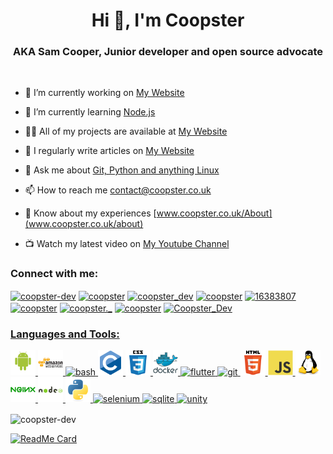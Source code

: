 <h1 align="center">Hi 👋, I'm Coopster</h1>
<h3 align="center">AKA Sam Cooper, Junior developer and open source advocate</h3>
<br>

- 🔭 I’m currently working on [My Website](https://www.coopster.co.uk/)

- 🌱 I’m currently learning [Node.js](https://nodejs.org/)

- 👨‍💻 All of my projects are available at [My Website](www.coopster.co.uk/projects)

- 📝 I regularly write articles on [My Website](www.coopster.co.uk/articles)

- 💬 Ask me about [Git, Python and anything Linux](www.coopster.co.uk/skills)

- 📫 How to reach me [contact@coopster.co.uk](mailto:contact@coopster.co.uk?)

- 📄 Know about my experiences [www.coopster.co.uk/About](www.coopster.co.uk/about)

- 📺 Watch my latest video on [My Youtube Channel](https://www.youtube.com/watch?v=dQw4w9WgXcQ)

<h3 align="left">Connect with me:</h3>
<p align="left">
<a href="https://codepen.io/coopster-dev" target="blank"><img align="center" src="https://raw.githubusercontent.com/rahuldkjain/github-profile-readme-generator/master/src/images/icons/Social/codepen.svg" alt="coopster-dev" height="30" width="40" /></a>
<a href="https://dev.to/coopster" target="blank"><img align="center" src="https://cdn.jsdelivr.net/npm/simple-icons@3.0.1/icons/dev-dot-to.svg" alt="coopster" height="30" width="40" /></a>
<a href="https://twitter.com/coopster_dev" target="blank"><img align="center" src="https://raw.githubusercontent.com/rahuldkjain/github-profile-readme-generator/master/src/images/icons/Social/twitter.svg" alt="coopster_dev" height="30" width="40" /></a>
<a href="https://linkedin.com/in/coopster" target="blank"><img align="center" src="https://raw.githubusercontent.com/rahuldkjain/github-profile-readme-generator/master/src/images/icons/Social/linked-in-alt.svg" alt="coopster" height="30" width="40" /></a>
<a href="https://stackoverflow.com/users/16383807" target="blank"><img align="center" src="https://raw.githubusercontent.com/rahuldkjain/github-profile-readme-generator/master/src/images/icons/Social/stack-overflow.svg" alt="16383807" height="30" width="40" /></a>
<a href="https://fb.com/coopster" target="blank"><img align="center" src="https://raw.githubusercontent.com/rahuldkjain/github-profile-readme-generator/master/src/images/icons/Social/facebook.svg" alt="coopster" height="30" width="40" /></a>
<a href="https://instagram.com/coopster._" target="blank"><img align="center" src="https://raw.githubusercontent.com/rahuldkjain/github-profile-readme-generator/master/src/images/icons/Social/instagram.svg" alt="coopster._" height="30" width="40" /></a>
<a href="https://www.youtube.com/c/coopster" target="blank"><img align="center" src="https://raw.githubusercontent.com/rahuldkjain/github-profile-readme-generator/master/src/images/icons/Social/youtube.svg" alt="coopster" height="30" width="40" /></a>
<!-- I added this bit, major credit to markdown generator-->
<a href="https://www.twitch.tv/coopster_dev" target="blank"><img align="center" src="https://www.coopster.co.uk/public/twitch-logo.svg" alt="Coopster_Dev" height="30" width="40" />
</p>

<h3 align="left">Languages and Tools:</h3>
<p align="left"> <a href="https://developer.android.com" target="_blank"> <img src="https://raw.githubusercontent.com/devicons/devicon/master/icons/android/android-original-wordmark.svg" alt="android" width="40" height="40"/> </a> <a href="https://aws.amazon.com" target="_blank"> <img src="https://raw.githubusercontent.com/devicons/devicon/master/icons/amazonwebservices/amazonwebservices-original-wordmark.svg" alt="aws" width="40" height="40"/> </a> <a href="https://www.gnu.org/software/bash/" target="_blank"> <img src="https://www.vectorlogo.zone/logos/gnu_bash/gnu_bash-icon.svg" alt="bash" width="40" height="40"/> </a> <a href="https://www.cprogramming.com/" target="_blank"> <img src="https://raw.githubusercontent.com/devicons/devicon/master/icons/c/c-original.svg" alt="c" width="40" height="40"/> </a> <a href="https://www.w3schools.com/css/" target="_blank"> <img src="https://raw.githubusercontent.com/devicons/devicon/master/icons/css3/css3-original-wordmark.svg" alt="css3" width="40" height="40"/> </a> <a href="https://www.docker.com/" target="_blank"> <img src="https://raw.githubusercontent.com/devicons/devicon/master/icons/docker/docker-original-wordmark.svg" alt="docker" width="40" height="40"/> </a> <a href="https://flutter.dev" target="_blank"> <img src="https://www.vectorlogo.zone/logos/flutterio/flutterio-icon.svg" alt="flutter" width="40" height="40"/> </a> <a href="https://git-scm.com/" target="_blank"> <img src="https://www.vectorlogo.zone/logos/git-scm/git-scm-icon.svg" alt="git" width="40" height="40"/> </a> <a href="https://www.w3.org/html/" target="_blank"> <img src="https://raw.githubusercontent.com/devicons/devicon/master/icons/html5/html5-original-wordmark.svg" alt="html5" width="40" height="40"/> </a> <a href="https://developer.mozilla.org/en-US/docs/Web/JavaScript" target="_blank"> <img src="https://raw.githubusercontent.com/devicons/devicon/master/icons/javascript/javascript-original.svg" alt="javascript" width="40" height="40"/> </a> <a href="https://www.linux.org/" target="_blank"> <img src="https://raw.githubusercontent.com/devicons/devicon/master/icons/linux/linux-original.svg" alt="linux" width="40" height="40"/> </a> <a href="https://www.nginx.com" target="_blank"> <img src="https://raw.githubusercontent.com/devicons/devicon/master/icons/nginx/nginx-original.svg" alt="nginx" width="40" height="40"/> </a> <a href="https://nodejs.org" target="_blank"> <img src="https://raw.githubusercontent.com/devicons/devicon/master/icons/nodejs/nodejs-original-wordmark.svg" alt="nodejs" width="40" height="40"/> </a> <a href="https://www.python.org" target="_blank"> <img src="https://raw.githubusercontent.com/devicons/devicon/master/icons/python/python-original.svg" alt="python" width="40" height="40"/> </a> <a href="https://www.selenium.dev" target="_blank"> <img src="https://raw.githubusercontent.com/detain/svg-logos/780f25886640cef088af994181646db2f6b1a3f8/svg/selenium-logo.svg" alt="selenium" width="40" height="40"/> </a> <a href="https://www.sqlite.org/" target="_blank"> <img src="https://www.vectorlogo.zone/logos/sqlite/sqlite-icon.svg" alt="sqlite" width="40" height="40"/> </a> <a href="https://unity.com/" target="_blank"> <img src="https://www.vectorlogo.zone/logos/unity3d/unity3d-icon.svg" alt="unity" width="40" height="40"/> </a> </p>
<!--
<p><img align="left" src="https://github-readme-stats.vercel.app/api/top-langs?username=coopster-dev&show_icons=true&locale=en&layout=compact" alt="coopster-dev" /></p>

<p>&nbsp;<img align="center" src="https://github-readme-stats.vercel.app/api?username=coopster-dev&show_icons=true&locale=en" alt="coopster-dev" /></p>
-->
<p><img align="center" src="https://github-readme-streak-stats.herokuapp.com/?user=coopster-dev&" alt="coopster-dev" /></p>

[![ReadMe Card](https://github-readme-stats.vercel.app/api/pin/?username=coopster-dev&repo=coopster.co.uk)](https://github.com/coopster-dev/coopster.co.uk)
